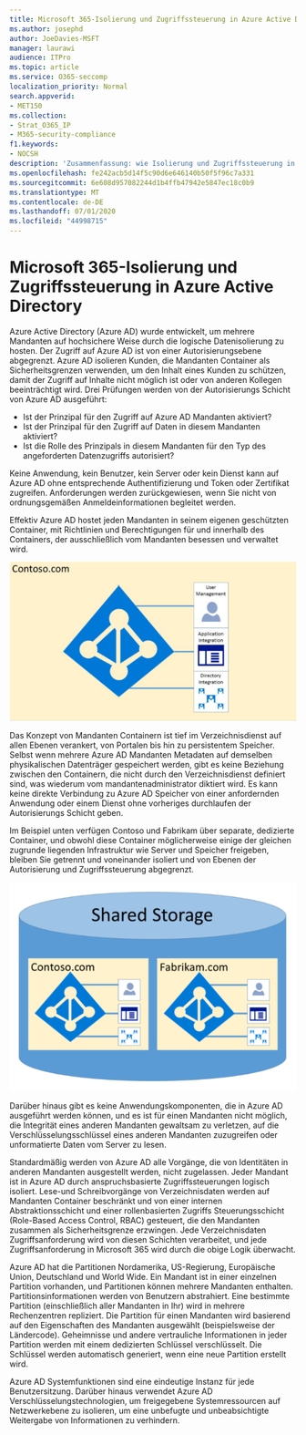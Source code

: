```yaml
---
title: Microsoft 365-Isolierung und Zugriffssteuerung in Azure Active Directory
ms.author: josephd
author: JoeDavies-MSFT
manager: laurawi
audience: ITPro
ms.topic: article
ms.service: O365-seccomp
localization_priority: Normal
search.appverid:
- MET150
ms.collection:
- Strat_O365_IP
- M365-security-compliance
f1.keywords:
- NOCSH
description: 'Zusammenfassung: wie Isolierung und Zugriffssteuerung in Azure Active Directory funktionieren.'
ms.openlocfilehash: fe242acb5d14f5c90d6e646140b50f5f96c7a331
ms.sourcegitcommit: 6e608d957082244d1b4ffb47942e5847ec18c0b9
ms.translationtype: MT
ms.contentlocale: de-DE
ms.lasthandoff: 07/01/2020
ms.locfileid: "44998715"
---
```

# <a name="microsoft-365-isolation-and-access-control-in-azure-active-directory"></a>Microsoft 365-Isolierung und Zugriffssteuerung in Azure Active Directory

Azure Active Directory (Azure AD) wurde entwickelt, um mehrere Mandanten auf hochsichere Weise durch die logische Datenisolierung zu hosten. Der Zugriff auf Azure AD ist von einer Autorisierungsebene abgegrenzt. Azure AD isolieren Kunden, die Mandanten Container als Sicherheitsgrenzen verwenden, um den Inhalt eines Kunden zu schützen, damit der Zugriff auf Inhalte nicht möglich ist oder von anderen Kollegen beeinträchtigt wird. Drei Prüfungen werden von der Autorisierungs Schicht von Azure AD ausgeführt:

- Ist der Prinzipal für den Zugriff auf Azure AD Mandanten aktiviert?
- Ist der Prinzipal für den Zugriff auf Daten in diesem Mandanten aktiviert?
- Ist die Rolle des Prinzipals in diesem Mandanten für den Typ des angeforderten Datenzugriffs autorisiert?

Keine Anwendung, kein Benutzer, kein Server oder kein Dienst kann auf Azure AD ohne entsprechende Authentifizierung und Token oder Zertifikat zugreifen. Anforderungen werden zurückgewiesen, wenn Sie nicht von ordnungsgemäßen Anmeldeinformationen begleitet werden.

Effektiv Azure AD hostet jeden Mandanten in seinem eigenen geschützten Container, mit Richtlinien und Berechtigungen für und innerhalb des Containers, der ausschließlich vom Mandanten besessen und verwaltet wird.
 
![Azure-Container](media/office-365-isolation-azure-container.png)

Das Konzept von Mandanten Containern ist tief im Verzeichnisdienst auf allen Ebenen verankert, von Portalen bis hin zu persistentem Speicher. Selbst wenn mehrere Azure AD Mandanten Metadaten auf demselben physikalischen Datenträger gespeichert werden, gibt es keine Beziehung zwischen den Containern, die nicht durch den Verzeichnisdienst definiert sind, was wiederum vom mandantenadministrator diktiert wird. Es kann keine direkte Verbindung zu Azure AD Speicher von einer anfordernden Anwendung oder einem Dienst ohne vorheriges durchlaufen der Autorisierungs Schicht geben.

Im Beispiel unten verfügen Contoso und Fabrikam über separate, dedizierte Container, und obwohl diese Container möglicherweise einige der gleichen zugrunde liegenden Infrastruktur wie Server und Speicher freigeben, bleiben Sie getrennt und voneinander isoliert und von Ebenen der Autorisierung und Zugriffssteuerung abgegrenzt.
 
![Dedizierte Azure-Container](media/office-365-isolation-azure-dedicated-containers.png)

Darüber hinaus gibt es keine Anwendungskomponenten, die in Azure AD ausgeführt werden können, und es ist für einen Mandanten nicht möglich, die Integrität eines anderen Mandanten gewaltsam zu verletzen, auf die Verschlüsselungsschlüssel eines anderen Mandanten zuzugreifen oder unformatierte Daten vom Server zu lesen.

Standardmäßig werden von Azure AD alle Vorgänge, die von Identitäten in anderen Mandanten ausgestellt werden, nicht zugelassen. Jeder Mandant ist in Azure AD durch anspruchsbasierte Zugriffssteuerungen logisch isoliert. Lese-und Schreibvorgänge von Verzeichnisdaten werden auf Mandanten Container beschränkt und von einer internen Abstraktionsschicht und einer rollenbasierten Zugriffs Steuerungsschicht (Role-Based Access Control, RBAC) gesteuert, die den Mandanten zusammen als Sicherheitsgrenze erzwingen. Jede Verzeichnisdaten Zugriffsanforderung wird von diesen Schichten verarbeitet, und jede Zugriffsanforderung in Microsoft 365 wird durch die obige Logik überwacht.

Azure AD hat die Partitionen Nordamerika, US-Regierung, Europäische Union, Deutschland und World Wide. Ein Mandant ist in einer einzelnen Partition vorhanden, und Partitionen können mehrere Mandanten enthalten. Partitionsinformationen werden von Benutzern abstrahiert. Eine bestimmte Partition (einschließlich aller Mandanten in Ihr) wird in mehrere Rechenzentren repliziert. Die Partition für einen Mandanten wird basierend auf den Eigenschaften des Mandanten ausgewählt (beispielsweise der Ländercode). Geheimnisse und andere vertrauliche Informationen in jeder Partition werden mit einem dedizierten Schlüssel verschlüsselt. Die Schlüssel werden automatisch generiert, wenn eine neue Partition erstellt wird.

Azure AD Systemfunktionen sind eine eindeutige Instanz für jede Benutzersitzung. Darüber hinaus verwendet Azure AD Verschlüsselungstechnologien, um freigegebene Systemressourcen auf Netzwerkebene zu isolieren, um eine unbefugte und unbeabsichtigte Weitergabe von Informationen zu verhindern.
